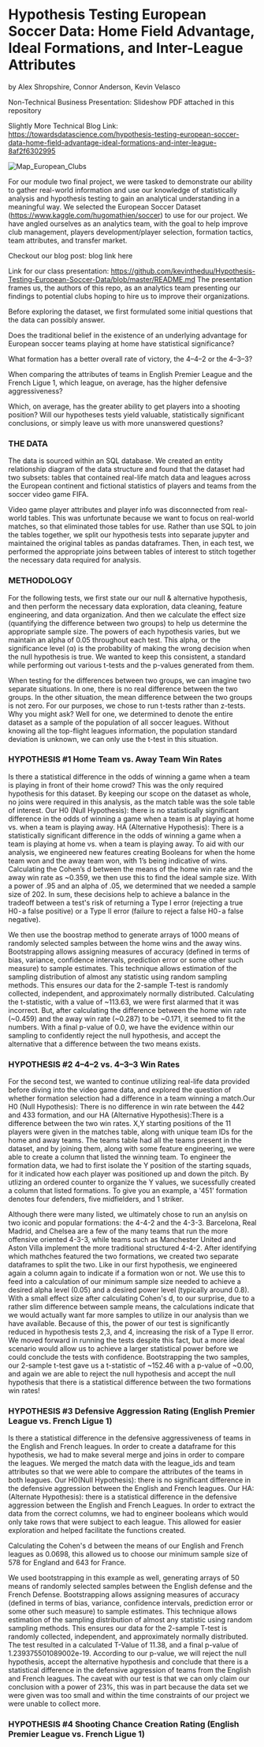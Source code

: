 # Hypothesis Testing European Soccer Data: Home Field Advantage, Ideal Formations, and Inter-League Attributes

by Alex Shropshire, Connor Anderson, Kevin Velasco

Non-Technical Business Presentation: Slideshow PDF attached in this repository

Slightly More Technical Blog Link: https://towardsdatascience.com/hypothesis-testing-european-soccer-data-home-field-advantage-ideal-formations-and-inter-league-8af2f6302995


![Map_European_Clubs](map_clubs.png)

For our module two final project, we were tasked to demonstrate our ability to gather real-world information and use our knowledge of statistically analysis and hypothesis testing to gain an analytical understanding in a meaningful way. We selected the European Soccer Dataset (https://www.kaggle.com/hugomathien/soccer) to use for our project. We have angled ourselves as an analytics team, with the goal to help improve club management, players development/player selection, formation tactics, team attributes, and transfer market. 


Checkout our blog post: blog link here

Link for our class presentation: https://github.com/kevintheduu/Hypothesis-Testing-European-Soccer-Data/blob/master/README.md
The presentation frames us, the authors of this repo, as an analytics team presenting our findings to potential clubs hoping to hire us to improve their organizations. 

Before exploring the dataset, we first formulated some initial questions that the data can possibly answer. 

Does the traditional belief in the existence of an underlying advantage for European soccer teams playing at home have statistical significance? 

What formation has a better overall rate of victory, the 4–4–2 or the 4–3–3? 

When comparing the attributes of teams in English Premier League and the French Ligue 1, which league, on average, has the higher defensive aggressiveness? 

Which, on average, has the greater ability to get players into a shooting position? Will our hypotheses tests yield valuable, statistically significant conclusions, or simply leave us with more unanswered questions?

### THE DATA ### 

The data is sourced within an SQL database. We created an entity relationship diagram of the data structure and found that the dataset had two subsets:  tables that contained real-life match data and leagues across the European continent and fictional statistics of players and teams from the soccer video game FIFA. 

Video game player attributes and player info was disconnected from real-world tables. This was unfortunate because we want to focus on real-world matches, so that eliminated those tables for use. Rather than use SQL to join the tables together, we split our hypothesis tests into separate jupyter and maintained the original tables as pandas dataframes. Then, in each test, we performed the appropriate joins between tables of interest to stitch together the necessary data required for analysis. 

### METHODOLOGY ###
For the following tests, we first state our our null & alternative hypothesis, and then perform the necessary data exploration, data cleaning, feature engineering, and data organization. And then we calculate the effect size (quantifying the difference between two groups) to help us determine the appropriate sample size. The powers of each hypothesis varies, but we maintain an alpha of 0.05 throughout each test. This alpha, or the significance level (α) is the probability of making the wrong decision when the null hypothesis is true. We wanted to keep this consistent, a standard while performing out various t-tests and the p-values generated from them. 

When testing for the differences between two groups, we can imagine two separate situations. In one, there is no real difference between the two groups. In the other situation, the mean difference between the two groups is not zero. For our purposes, we chose to run t-tests rather than z-tests. Why you might ask? Well for one, we determined to denote the entire dataset as a sample of the population of all soccer leagues. Without knowing all the top-flight leagues information, the population standard deviation is unknown, we can only use the t-test in this situation. 


### HYPOTHESIS #1 Home Team vs. Away Team Win Rates ###

Is there a statistical difference in the odds of winning a game when a team is playing in front of their home crowd? This was the only required hypothesis for this dataset.  By keeping our scope on the dataset as whole, no joins were required in this analysis, as the match table was the sole table of interest. Our H0 (Null Hypothesis): there is no statistically significant difference in the odds of winning a game when a team is at playing at home vs. when a team is playing away.
HA (Alternative Hypothesis): There is a statistically significant difference in the odds of winning a game when a team is playing at home vs. when a team is playing away. To aid with our analysis, we engineered new features creating Booleans for when the home team won and the away team won, with 1’s being indicative of wins. Calculating the Cohen’s d between the means of the home win rate and the away win rate as ~0.359, we then use this to find the ideal sample size. With a power of .95 and an alpha of .05, we determined that we needed a sample size of 202. In sum, these decisions help to achieve a balance in the tradeoff between a test's risk of returning a Type I error (rejecting a true H0 - a false positive) or a Type II error (failure to reject a false H0 - a false negative).

We then use the boostrap method to generate arrays of 1000 means of randomly selected samples between the home wins and the away wins. Bootstrapping allows assigning measures of accuracy (defined in terms of bias, variance, confidence intervals, prediction error or some other such measure) to sample estimates. This technique allows estimation of the sampling distribution of almost any statistic using random sampling methods. This ensures our data for the 2-sample T-test is randomly collected, independent, and approximately normally distributed. Calculating the t-statistic, with a value of ~113.63, we were first alarmed that it was incorrect. But, after calculating the difference between the home win rate (~0.459) and the away win rate (~0.287) to be ~0.171, it seemed to fit the numbers. With a final p-value of 0.0, we have the evidence within our sampling to confidently reject the null hypothesis, and accept the alternative that a difference between the two means exists. 


### HYPOTHESIS #2 4–4–2 vs. 4–3–3 Win Rates ###

For the second test, we wanted to continue utilizing real-life data provided before diving into the video game data, and explored the question of whether formation selection had a difference in a team winning a match.Our H0 (Null Hypothesis): There is no difference in win rate between the 442 and 433 formation, and our HA (Alternative Hypothesis):There is a difference between the two win rates. X,Y starting positions of the 11 players were given in the matches table, along with unique team IDs for the home and away teams. The teams table had all the teams present in the dataset, and by joining them, along with some feature engineering, we were able to create a column that listed the winning team. To engineer the formation data, we had to first isolate the Y position of the starting squads, for it indicated how each player was positioned up and down the pitch. By utlizing an ordered counter to organize the Y values, we sucessfully created a column that listed formations. To give you an example, a '451' formation denotes four defenders, five midfielders, and 1 striker. 

Although there were many listed, we ultimately chose to run an anylsis on two iconic and popular formations: the 4-4-2 and the 4-3-3. Barcelona, Real Madrid, and Chelsea are a few of the many teams that run the more offensive oriented 4-3-3, while teams such as Manchester United and Aston Villa implement the more traditional structured 4-4-2. After identifying which mathches featured the two formations, we created two separate dataframes to split the two. Like in our first hypothesis, we engineered again a column again to indicate if a formation won or not. We use this to feed into a calculation of our minimum sample size needed to achieve a desired alpha level (0.05) and a desired power level (typically around 0.8). With a small effect size after calculating Cohen's d, to our surprise, due to a rather slim difference between sample means, the calculations indicate that we would actually want far more samples to utilize in our analysis than we have available. Because of this, the power of our test is significantly reduced in hypothesis tests 2,3, and 4, increasing the risk of a Type II error. We moved forward in running the tests despite this fact, but a more ideal scenario would allow us to achieve a larger statistical power before we could conclude the tests with confidence. Bootstrapping the two samples, our 2-sample t-test gave us a t-statistic of ~152.46 with a p-value of ~0.00, and again we are able to reject the null hypothesis and accept the null hypothesis that there is a statistical difference between the two formations win rates!


### HYPOTHESIS #3 Defensive Aggression Rating (English Premier League vs. French Ligue 1) ###

Is there a statistical difference in the defensive aggressiveness of teams in the English and French leagues. In order to create a dataframe for this hypothesis, we had to make several merge and joins in order to compare the leagues. We merged the match data with the league_ids and team attributes so that we were able to compare the attributes of the teams in both leagues. Our H0(Null Hypothesis): there is no significant difference in the defensive aggression between the English and French leagues. Our HA:(Alternate Hypothesis): there is a statistical difference in the defensive aggression between the English and French Leagues. In order to extract the data from the correct columns, we had to engineer booleans which would only take rows that were subject to each league. This allowed for easier exploration and helped facilitate the functions created. 

Calculating the Cohen's d between the means of our English and French leagues as 0.0698, this allowed us to choose our minimum sample size of 578 for England and 643 for France.

We used bootstrapping in this example as well, generating arrays of 50 means of randomly selected samples between the English defense and the French Defense. Bootstrapping allows assigning measures of accuracy (defined in terms of bias, variance, confidence intervals, prediction error or some other such measure) to sample estimates. This technique allows estimation of the sampling distribution of almost any statistic using random sampling methods. This ensures our data for the 2-sample T-test is randomly collected, independent, and approximately normally distributed. The test resulted in a calculated T-Value of 11.38, and a final p-value of 1.239375501089002e-19. According to our p-value, we will reject the null hypothesis, accept the alternative hypothesis and conclude that there is a statistical difference in the defensive aggression of teams from the English and French leagues. The caveat with our test is that we can only claim our conclusion with a power of 23%, this was in part because the data set we were given was too small and within the time constraints of our project we were unable to collect more. 




### HYPOTHESIS #4 Shooting Chance Creation Rating (English Premier League vs. French Ligue 1) ###
